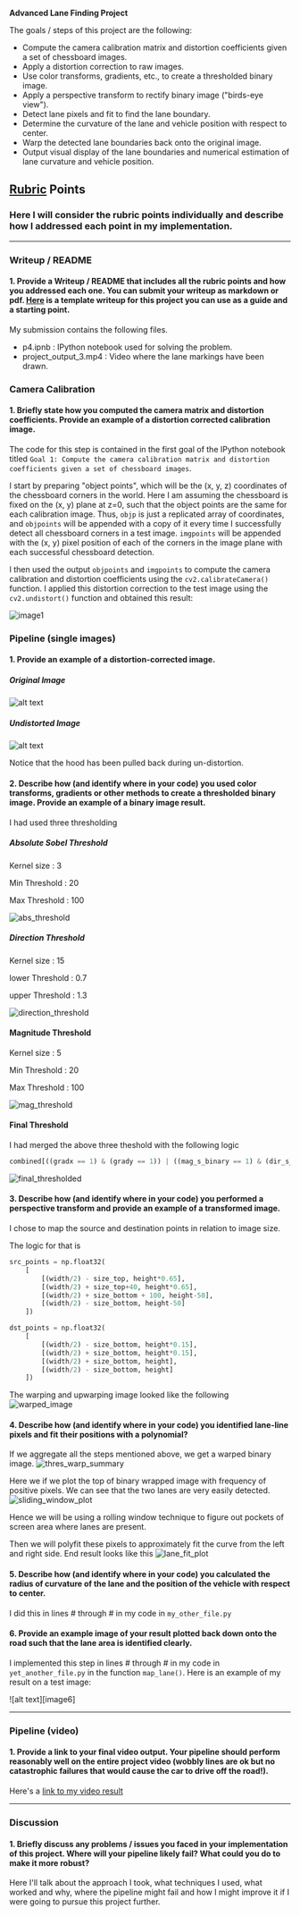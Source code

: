 
**Advanced Lane Finding Project**

The goals / steps of this project are the following:

* Compute the camera calibration matrix and distortion coefficients given a set of chessboard images.
* Apply a distortion correction to raw images.
* Use color transforms, gradients, etc., to create a thresholded binary image.
* Apply a perspective transform to rectify binary image ("birds-eye view").
* Detect lane pixels and fit to find the lane boundary.
* Determine the curvature of the lane and vehicle position with respect to center.
* Warp the detected lane boundaries back onto the original image.
* Output visual display of the lane boundaries and numerical estimation of lane curvature and vehicle position.

[//]: # (Image References)

[image1]: ./output_images/undistorted/output.png "Undistorted"
[test_image]: ./test_images/straight_lines1.jpg "Test Image"
[undistorted_test_image]: ./output_images/undistorted/straight_lines1.jpg "Undistorted Test Image"
[mag_threshold]: ./output_images/writeup/mag_threshold_output.png
[direction_threshold]: ./output_images/writeup/direction_threshold_output.png
[abs_threshold]: ./output_images/writeup/abs_threshold_output.png
[final_thresholded]: ./output_images/writeup/final_thresholded_output.png
[warped_image]: ./output_images/writeup/warped_image.png
[thres_warp_summary]: ./output_images/writeup/thresholding_warping_summary.png
[sliding_window_plot]: ./output_images/writeup/sliding_window_plot.png
[lane_fit_plot]: ./output_images/writeup/lane_fit_plot.png

[video1]: ./project_video.mp4 "Video"

## [Rubric](https://review.udacity.com/#!/rubrics/571/view) Points

### Here I will consider the rubric points individually and describe how I addressed each point in my implementation.  

---

### Writeup / README

#### 1. Provide a Writeup / README that includes all the rubric points and how you addressed each one.  You can submit your writeup as markdown or pdf.  [Here](https://github.com/udacity/CarND-Advanced-Lane-Lines/blob/master/writeup_template.md) is a template writeup for this project you can use as a guide and a starting point.  

My submission contains the following files.
* p4.ipnb : IPython notebook used for solving the problem.
* project_output_3.mp4 : Video where the lane markings have been drawn.

### Camera Calibration

#### 1. Briefly state how you computed the camera matrix and distortion coefficients. Provide an example of a distortion corrected calibration image.

The code for this step is contained in the first goal of the IPython notebook titled `Goal 1: Compute the camera calibration matrix and distortion coefficients given a set of chessboard images`.  

I start by preparing "object points", which will be the (x, y, z) coordinates of the chessboard corners in the world. Here I am assuming the chessboard is fixed on the (x, y) plane at z=0, such that the object points are the same for each calibration image.  Thus, `objp` is just a replicated array of coordinates, and `objpoints` will be appended with a copy of it every time I successfully detect all chessboard corners in a test image.  `imgpoints` will be appended with the (x, y) pixel position of each of the corners in the image plane with each successful chessboard detection.  

I then used the output `objpoints` and `imgpoints` to compute the camera calibration and distortion coefficients using the `cv2.calibrateCamera()` function.  I applied this distortion correction to the test image using the `cv2.undistort()` function and obtained this result: 

![image1]

### Pipeline (single images)

#### 1. Provide an example of a distortion-corrected image.

##### Original Image
![alt text][test_image]

##### Undistorted Image
![alt text][undistorted_test_image]

Notice that the hood has been pulled back during un-distortion.

#### 2. Describe how (and identify where in your code) you used color transforms, gradients or other methods to create a thresholded binary image.  Provide an example of a binary image result.

I had used three thresholding 

##### Absolute Sobel Threshold
Kernel size : 3

Min Threshold : 20

Max Threshold : 100

![abs_threshold]

##### Direction Threshold
Kernel size : 15

lower Threshold : 0.7

upper Threshold : 1.3

![direction_threshold]

#### Magnitude Threshold
Kernel size : 5

Min Threshold : 20

Max Threshold : 100

![mag_threshold]


#### Final Threshold
I had merged the above three theshold with the following logic
```python
combined[((gradx == 1) & (grady == 1)) | ((mag_s_binary == 1) & (dir_s_binary == 1))] = 1
```
![final_thresholded]

#### 3. Describe how (and identify where in your code) you performed a perspective transform and provide an example of a transformed image.

I chose to map the source and destination points in relation to image size.

The logic for that is

```python
src_points = np.float32(
    [
        [(width/2) - size_top, height*0.65],        
        [(width/2) + size_top+40, height*0.65],        
        [(width/2) + size_bottom + 100, height-50],
        [(width/2) - size_bottom, height-50]
    ])

dst_points = np.float32(
    [
        [(width/2) - size_bottom, height*0.15],        
        [(width/2) + size_bottom, height*0.15],        
        [(width/2) + size_bottom, height],
        [(width/2) - size_bottom, height]
    ])
```

The warping and upwarping image looked like the following
![warped_image]

#### 4. Describe how (and identify where in your code) you identified lane-line pixels and fit their positions with a polynomial?

If we aggregate all the steps mentioned above, we get a warped binary image.
![thres_warp_summary]

Here we if we plot the top of binary wrapped image with frequency of positive pixels. We can see that the two lanes are very easily detected.
![sliding_window_plot]

Hence we will be using a rolling window technique to figure out pockets of screen area where lanes are present.

Then we will polyfit these pixels to approximately fit the curve from the left and right side. End result looks like this
![lane_fit_plot]

#### 5. Describe how (and identify where in your code) you calculated the radius of curvature of the lane and the position of the vehicle with respect to center.

I did this in lines # through # in my code in `my_other_file.py`

#### 6. Provide an example image of your result plotted back down onto the road such that the lane area is identified clearly.

I implemented this step in lines # through # in my code in `yet_another_file.py` in the function `map_lane()`.  Here is an example of my result on a test image:

![alt text][image6]

---

### Pipeline (video)

#### 1. Provide a link to your final video output.  Your pipeline should perform reasonably well on the entire project video (wobbly lines are ok but no catastrophic failures that would cause the car to drive off the road!).

Here's a [link to my video result](./project_video.mp4)

---

### Discussion

#### 1. Briefly discuss any problems / issues you faced in your implementation of this project.  Where will your pipeline likely fail?  What could you do to make it more robust?

Here I'll talk about the approach I took, what techniques I used, what worked and why, where the pipeline might fail and how I might improve it if I were going to pursue this project further.  
